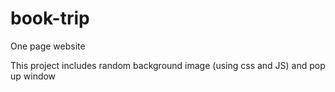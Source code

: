 # book-trip
One page website

This project includes random background image (using css and JS) and pop up window
